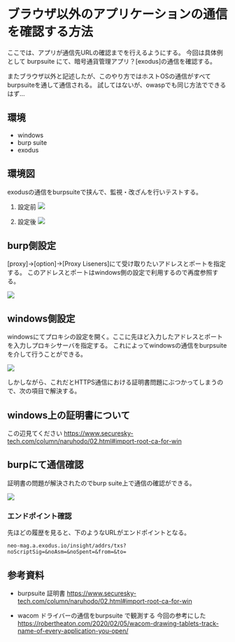 # ブラウザ以外のアプリケーションの通信を確認する方法

ここでは、アプリが通信先URLの確認までを行えるようにする。
今回は具体例として burpsuite にて、暗号通貨管理アプリ？[exodus]の通信を確認する。


またブラウザ以外と記述したが、このやり方ではホストOSの通信がすべてburpsuiteを通して通信される。
試してはないが、owaspでも同じ方法でできるはず…
## 環境
- windows
- burp suite 
- exodus
## 環境図
exodusの通信をburpsuiteで挟んで、監視・改ざんを行いテストする。
1. 設定前
![](https://i.imgur.com/DCsCa6e.png)

2. 設定後
![](https://i.imgur.com/LLX7Zdo.png)

## burp側設定
[proxy]->[option]->[Proxy Liseners]にて受け取りたいアドレスとポートを指定する。
このアドレスとポートはwindows側の設定で利用するので再度参照する。


![](https://i.imgur.com/nvsJqX8.png)



## windows側設定
windowsにてプロキシの設定を開く。ここに先ほど入力したアドレスとポートを入力しプロキシサーバを指定する。
これによってwindowsの通信をburpsuiteを介して行うことができる。


![](https://i.imgur.com/xspNfp5.png)


しかしながら、これだとHTTPS通信における証明書問題にぶつかってしまうので、次の項目で解決する。

## windows上の証明書について
この辺見てください
https://www.securesky-tech.com/column/naruhodo/02.html#import-root-ca-for-win


## burpにて通信確認
証明書の問題が解決されたのでburp suite上で通信の確認ができる。

![](https://i.imgur.com/9JmrN0Q.png)

###  エンドポイント確認
先ほどの履歴を見ると、下のようなURLがエンドポイントとなる。

```neo-mag.a.exodus.io/insight/addrs/txs?noScriptSig=&noAsm=&noSpent=&from=&to=```


## 参考資料
- burpsuite 証明書
https://www.securesky-tech.com/column/naruhodo/02.html#import-root-ca-for-win

- wacom ドライバーの通信をburpsuite で観測する
    今回の参考にした
https://robertheaton.com/2020/02/05/wacom-drawing-tablets-track-name-of-every-application-you-open/
